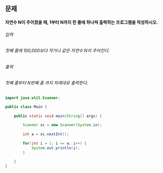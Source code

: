 ## 문제
#### 자연수 N이 주어졌을 때, 1부터 N까지 한 줄에 하나씩 출력하는 프로그램을 작성하시오.

###### 입력
###### 첫째 줄에 100,000보다 작거나 같은 자연수 N이 주어진다.

###### 출력
###### 첫째 줄부터 N번째 줄 까지 차례대로 출력한다.

```java
import java.util.Scanner;

public class Main {
	
	public static void main(String[] args) {
		
		Scanner sc = new Scanner(System.in);
				
		int a = sc.nextInt();
		
		for(int i = 1; i <= a; i++) {
			System.out.println(i);
		}
		
	}
}
```

